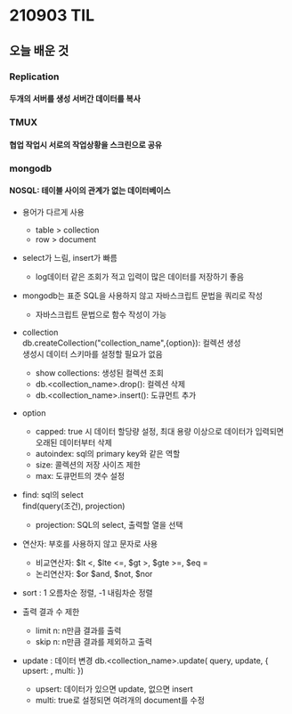 # 210903 TIL

## 오늘 배운 것


### Replication
#### 두개의 서버를 생성 서버간 데이터를 복사

### TMUX 
#### 협업 작업시 서로의 작업상황을 스크린으로 공유


### mongodb
#### NOSQL: 테이블 사이의 관계가 없는 데이터베이스


- 용어가 다르게 사용
    - table > collection
    - row > document
- select가 느림, insert가 빠름
    - log데이터 같은 조회가 적고 입력이 많은 데이터를 저장하기 좋음
- mongodb는 표준 SQL을 사용하지 않고  자바스크립트 문법을 쿼리로 작성
    - 자바스크립트 문법으로 함수 작성이 가능

- collection  
db.createCollection("collection_name",{option}): 컬렉션 생성  
생성시 데이터 스키마를 설정할 필요가 없음  
    - show collections: 생성된 컬렉션 조회
    - db.<collection_name>.drop(): 컬렉션 삭제
    - db.<collection_name>.insert(<document>): 도큐먼트 추가

- option
    - capped: true 시 데이터 할당량 설정, 최대 용량 이상으로 데이터가 입력되면 오래된 데이터부터 삭제
    - autoindex: sql의 primary key와 같은 역할
    - size: 콜렉션의 저장 사이즈 제한
    - max: 도큐먼트의 갯수 설정

- find: sql의 select  
find(query(조건), projection)
    - projection: SQL의 select, 출력할 열을 선택

- 연산자: 부호를 사용하지 않고 문자로 사용
    - 비교연산자:  $lt <, $lte <=, $gt >, $gte >=, $eq =
    - 논리연산자:  $or $and, $not, $nor

- sort : 1 오름차순 정렬, -1 내림차순 정렬

- 출력 결과 수 제한
    - limit n: n만큼 결과를 출력
    - skip n: n만큼 결과를 제외하고 출력

- update : 데이터 변경
db.<collection_name>.update( query, update, { upsert: <bool>, multi: <bool> })  
    - upsert: 데이터가 있으면 update, 없으면 insert
    - multi: true로 설정되면 여려개의 document를 수정
